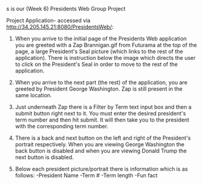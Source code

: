 s is our (Week 6) Presidents Web Group Project

Project Application- accessed via http://34.205.145.21:8080/PresidentsWeb/:

1) When you arrive to the initial page of the Presidents Web application you are greeted with a Zap Brannigan.gif from Futurama at the top of the page, a large President's Seal picture (which links to the rest of the application). There is instruction below the image which directs the user to click on the President's Seal in order to move to the rest of the application.

2) When you arrive to the next part (the rest) of the application, you are greeted by President George Washington. Zap is still present in the same location.

3) Just underneath Zap there is a Filter by Term text input box and then a submit button right next to it. You must enter the desired president's term number and then hit submit. It will then take you to the president with the corresponding term number.

4) There is a back and next button on the left and right of the President's portrait respectively. When you are viewing George Washington the back button is disabled and when you are viewing Donald Trump the next button is disabled.

5) Below each president picture/portrait there is information which is as follows:
-President Name
-Term #
-Term length
-Fun fact

